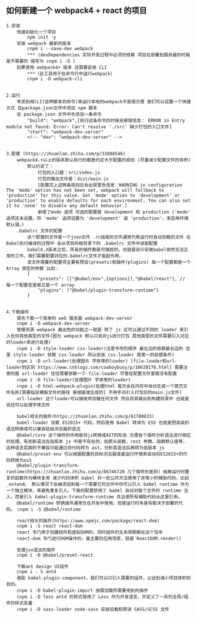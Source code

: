 ## 如何新建一个 webpack4 + react 的项目

    1.安装
        快速初始化一个项目
            npm init -y
        安装 webpack 最新的版本
            cnpm i --save-dev webpack
            *** (devDependencies 实际开发过程中必须的依赖 项目在部署到服务器的时候是不需要的 缩写为 cnpm i -D )
        如果使用 webpack4+ 版本 还需要安装 CLI
        	***（此工具用于在命令行中运行webpack）
            cnpm i -D webpack-cli


    2.运行
        考虑到用CLI(这种脚本的命令)来运行本地的webpack不是很方便 我们可以设置一个快捷方式 在package.json文件中添加 npm 脚本
        在 package.json 文件中先添加一条命令
            "build": "webpack",[执行这条命令的时候会报错信息： ERROR in Entry module not found: Error: Can't resolve './src' 缺少打包的入口文件]
            "start": "webpack-dev-server"
            <!-- "dev": "webpack-dev-server" -->


    3.配置 (https://zhuanlan.zhihu.com/p/32886546)
        webpack4.+以上的版本默认执行的都是约定大于配置的规则 (尽量减少配置文件的体积)
            默认约定了：
                打包的入口是：src/index.js
                打包的输出文件是：dist/main.js
                [配置完上述两条规则后会出现警告信息：WARNING in configuration The 'mode' option has not been set, webpack will fallback to 'production' for this value. Set 'mode' option to 'development' or 'production' to enable defaults for each environment. You can also set it to 'none' to disable any default behavior.]
                新增了mode 选项 可选的配置是 development 和 production ('mode' 选项还未设置。将 'mode' 选项设置为 'development' 或 'production'，来启用环境默认值。)
        .babelrc 文件的配置
            这个配置的文件是一个json文件 .rc结尾的文件通常代表运行时自动加载的文件 在Babel执行编译的过程中 会从项目的根目录下的 .babelrc 文件中读取配置
            babel6.X版本之后，所有的插件都是可插拔的，也就是说只安装babel依然无法正常的工作，我们需要配置对应的.babelrc文件才能起作用。
            该文件需要的配置项主要有预设(presets)和插件(plugins) 每一个配置都是一个 Array 类型的参数 比如：
            {
                "presets": [["@babel/env",{options}],"@babel/react"], // 每一个配置型里面又是一个 array
                "plugins": ["@babel/plugin-transform-runtime"]
            }


    4.下载插件
        首先下载一个简单的 web 服务器 webpack-dev-server
        cnpm i -D webpack-dev-server
        管理资源 webpack 最出色的功能之一就是 除了 js 还可以通过不同的 loader 来引入任何其他类型的文件(因为 webpack 默认只会对js进行打包 其他类型的文件需要引入对应的loader来进行处理)
        cnpm i -D style-loader css-loader(注意书写的顺序 最左边的依赖最右边的 这里 style-loader 依赖 css-loader 所以安装 css-loader 是第一的前提条件)
        cnpm i -D url-loader(处理图片 字体等的loader) [file-loader和url-loader的区别 https://www.cnblogs.com/cowboybusy/p/10620176.html] 需要注意的是 url-loader 往往需要依赖一个 file-loader 尽管在配置文件里面没有配置
        cnpm i -D file-loader(处理图片 字体等的loader)
        cnpm i -D html-webpack-plugin(处理html 每次会在内存中自动生成一个首页文件名称[需要指定模板文件的路径 是根据谁生成的] 不用手动引入打包后的main.js文件)
        url-loader 这个loader可以接收并加载任何文件 然后将其输出到构建目录中 也就是说还可以处理字体文件

        babel相关的插件(https://zhuanlan.zhihu.com/p/61780633)
        babel-loader 加载 ES2015+ 代码，然后使用 Babel 转译为 ES5 也就是把高级的语法转换成可以兼容低级浏览器的语法
        @babel/core 这个插件的作用是将js转换成AST的形态 方便各个插件分析语法进行相应的处理。有些新语法在低版本 js 中是不存在的，如箭头函数，rest 参数，函数默认值等，这种语言层面的不兼容只能通过将代码转为 ast，分析其语法后再转为低版本 js
        @babel/preset-env 可以根据配置的目标浏览器或者运行环境来自动将ES2015+的代码转换为es5
        @babel/plugin-transform-runtime(https://zhuanlan.zhihu.com/p/86746720 几个插件的差别) 抽离运行时重复的函数作为模块复用 减少代码体积 babel 对一些公共方法使用了非常小的辅助代码，比如 _extend。 默认情况下会被添加到每一个需要它的文件中你可以引入 babel runtime 作为一个独立模块，来避免重复引入。下面的配置禁用了 babel 自动对每个文件的 runtime 注入，而是引入 babel-plugin-transform-runtime 并且使所有辅助代码从这里引用。
        @babel/runtime 转换插件通常仅在开发中使用，但是运行时本身将取决于部署的代码。 cnpm i -S @babel/runtime

        react相关的插件(https://www.npmjs.com/package/react-dom)
        cnpm i -S react react-dom
        react 专门用于创建组件和虚拟DOM的，同时组件的生命周期都在这个包中
        react-dom 专门进行DOM操作的，最主要的应用场景，就是`ReactDOM.render()

        处理jsx语法的插件
        cnpm i -D @babel/preset-react

        下载ant design UI组件
        cnpm i - S antd
        借助 babel-plugin-component，我们可以只引入需要的组件，以达到减小项目体积的目的。
        cnpm i -D babel-plugin-import 按需加载所需要用到的插件
        cnpm i -D less antd 的样式使用了 Less 作为开发语言，并定义了一系列全局/组件的样式变量
        cnpm i -D sass-loader node-sass 安装加载和转译 SASS/SCSS 文件


